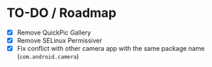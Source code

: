 # TO-DO / Roadmap

- [x] Remove QuickPic Gallery
- [x] Remove SELinux Permissiver
- [x] Fix conflict with other camera app with the same package name (`com.android.camera`)